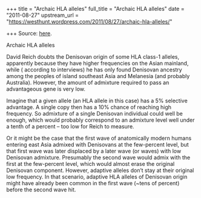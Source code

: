 +++
title = "Archaic HLA alleles"
full_title = "Archaic HLA alleles"
date = "2011-08-27"
upstream_url = "https://westhunt.wordpress.com/2011/08/27/archaic-hla-alleles/"

+++
Source: [here](https://westhunt.wordpress.com/2011/08/27/archaic-hla-alleles/).

Archaic HLA alleles

David Reich doubts the Denisovan origin of some HLA class-1 alleles,
apparently because they have higher frequencies on the Asian mainland,
while ( according to interviews) he has only found Denisovan ancestry
among the peoples of island southeast Asia and Melanesia (and probably
Australia). However, the amount of admixture required to pass an
advantageous gene is very low.

Imagine that a given allele (an HLA allele in this case) has a 5%
selective advantage. A single copy then has a 10% chance of reaching
high frequency. So admixture of a single Denisovan individual could
well be enough, which would probably correspond to an admixture level
well under a tenth of a percent – too low for Reich to measure.

Or it might be the case that the first wave of anatomically modern
humans entering east Asia admixed with Denisovans at the few-percent
level, but that first wave was later displaced by a later wave (or
waves) with low Denisovan admixture. Presumably the second wave would
admix with the first at the few-percent level, which would almost erase
the original Denisovan component. However, adaptive alleles don’t stay
at their original low frequency. In that scenario, adaptive HLA alleles
of Denisovan origin might have already been common in the first wave
(\~tens of percent) before the second wave hit.


